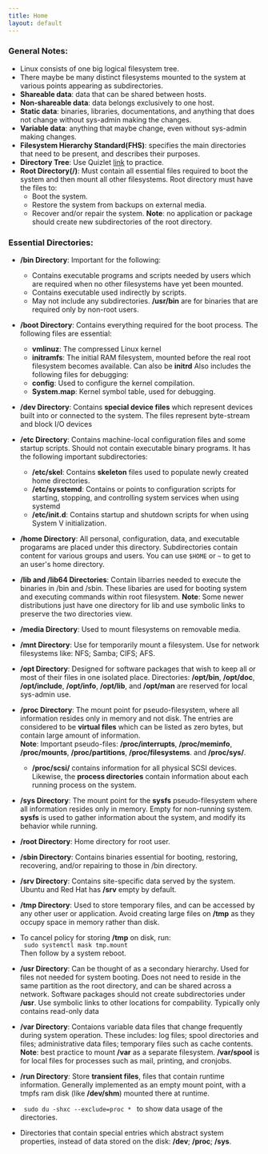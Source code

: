 ```yaml
---
title: Home
layout: default
---
```

### General Notes:
- Linux consists of one big logical filesystem tree. 
- There maybe be many distinct filesystems mounted to the system at various points appearing as subdirectories. 
- **Shareable data**: data that can be shared between hosts.
- **Non-shareable data**: data belongs exclusively to one host.
- **Static data**: binaries, libraries, documentations, and anything that does not change without sys-admin making the changes.
- **Variable data**: anything that maybe change, even without sys-admin making changes.   
- **Filesystem Hierarchy Standard(FHS)**: specifies the main directories that need to be present, and describes their purposes. 
- **Directory Tree**: Use Quizlet [link](https://quizlet.com/ca/987238091/fhs-linux-standard-directory-tree-flash-cards/) to practice. 
- **Root Directory(/)**: Must contain all essential files required to boot the system and then mount all other filesystems. Root directory must have the files to:
    - Boot the system.
    - Restore the system from backups on external media.
    - Recover and/or repair the system. 
**Note**: no application or package should create new subdirectories of the root directory.


### Essential Directories: 
- **/bin Directory**: Important for the following: 
    - Contains executable programs and scripts needed by users which are required when no other filesystems have yet been mounted. 
    - Contains executable used indirectly by scripts.
    - May not include any subdirectories.
**/usr/bin** are for binaries that are required only by non-root users. 

- **/boot Directory**: Contains everything required for the boot process. The following files are essential:
    - **vmlinuz**: The compressed Linux kernel
    - **initramfs**: The initial RAM filesystem, mounted before the real root filesystem becomes available. Can also be **initrd**
Also includes the following files for debugging:
    - **config**: Used to configure the kernel compilation.
    - **System.map**: Kernel symbol table, used for debugging. 

- **/dev Directory**: Contains **special device files** which represent devices built into or connected to the system. The files represent byte-stream and block I/O devices

- **/etc Directory**: Contains machine-local configuration files and some startup scripts. Should not contain executable binary programs. It has the following important subdirectories:
    - **/etc/skel**: Contains **skeleton** files used to populate newly created home directories.
    - **/etc/sysstemd**: Contains or points to configuration scripts for starting, stopping, and controlling system services when using systemd
    - **/etc/init.d**: Contains startup and shutdown scripts for when using System V initialization.

- **/home Directory**: All personal, configuration, data, and executable progarams are placed under this directory. Subdirectories contain content for various groups and users. You can use <code>$HOME</code> or <code>~</code> to get to an user's home directory. 

- **/lib and /lib64 Directories**: Contain libarries needed to execute the binaries in /bin and /sbin. These libaries are used for booting system and executing commands within root filesystem.
**Note**: Some newer distributions just have one directory for lib and use symbolic links to preserve the two directories view. 

- **/media Directory**: Used to mount filesystems on removable media. 

- **/mnt Directory**: Use for temporarily mount a filesystem. Use for network filesystems like: NFS; Samba; CIFS; AFS.

- **/opt Directory**: Designed for software packages that wish to keep all or most of their files in one isolated place. Directories: **/opt/bin**, **/opt/doc**, **/opt/include**, **/opt/info**, **/opt/lib**, and **/opt/man** are reserved for local sys-admin use. 

- **/proc Directory**: The mount point for pseudo-filesystem, where all information resides only in memory and not disk. The entries are considered to be **virtual files** which can be listed as zero bytes, but contain large amount of information. <br>
**Note**: Important pseudo-files: **/proc/interrupts**, **/proc/meminfo**, **/proc/mounts**, **/proc/partitions**, **/proc/filesystems**. and **/proc/sys/**.
    - **/proc/scsi/** contains information for all physical SCSI devices. Likewise, the **process directories** contain information about each running process on the system.

- **/sys Directory**: The mount point for the **sysfs** pseudo-filesystem where all information resides only in memory. Empty for non-running system. **sysfs** is used to gather information about the system, and modify its behavior while running. 

- **/root Directory**: Home directory for root user. 

- **/sbin Directory**: Contains binaries essential for booting, restoring, recovering, and/or repairing to those in /bin directory.

- **/srv Directory**: Contains site-specific data served by the system. Ubuntu and Red Hat has **/srv** empty by default. 

- **/tmp Directory**: Used to store temporary files, and can be accessed by any other user or application. Avoid creating large files on **/tmp** as they occupy space in memory rather than disk. 
- To cancel policy for storing **/tmp** on disk, run: <br>
<code> sudo systemctl mask tmp.mount </code> <br>
Then follow by a system reboot. 

- **/usr Directory**: Can be thought of as a secondary hierarchy. Used for files not needed for system booting. Does not need to reside in the same partition as the root directory, and can be shared across a network. Software packages should not create subdirectories under **/usr**. Use symbolic links to other locations for compability. Typically only contains read-only data

- **/var Directory**: Contaions variable data files that change frequently during system operation. These includes: log files; spool directories and files; administrative data files; temporary files such as cache contents. <br>
**Note**: best practice to mount **/var** as a separate filesystem. **/var/spool** is for local files for processes such as mail, printing, and cronjobs. 

- **/run Directory**: Store **transient files**, files that contain runtime information. Generally implemented as an empty mount point, with a tmpfs ram disk (like **/dev/shm**) mounted there at runtime. 

- <code> sudo du -shxc --exclude=proc * </code> to show data usage of the directories. 

- Directories that contain special entries which abstract system properties, instead of data stored on the disk: **/dev**; **/proc**; **/sys**. 